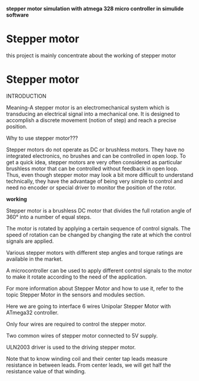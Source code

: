 **stepper motor simulation with atmega 328 micro controller in simulide software**


# Stepper motor
this project is mainly concentrate about the working of stepper motor

# Stepper motor
INTRODUCTION 

Meaning-A stepper motor is an electromechanical system which is transducing an electrical signal into a mechanical
one. It is designed to accomplish a discrete movement (notion of step) and reach a
precise position.

Why to use stepper motor???

Stepper motors do not operate as DC or brushless motors. They have no integrated electronics, no brushes
and can be controlled in open loop. To get a quick idea, stepper motors are very often considered as particular brushless motor that can be controlled without feedback in open loop. Thus, even though stepper motor
may look a bit more difficult to understand technically, they have the advantage of being very simple to control and need no encoder or special driver to monitor the position of the rotor.

**working**


Stepper motor is a brushless DC motor that divides the full rotation angle of 360° into a number of equal steps.


The motor is rotated by applying a certain sequence of control signals. The speed of rotation can be changed by changing the rate at which the control signals are applied.


Various stepper motors with different step angles and torque ratings are available in the market.

A microcontroller can be used to apply different control signals to the motor to make it rotate according to the need of the application.

For more information about Stepper Motor and how to use it, refer to the topic Stepper Motor in the sensors and modules section.


Here we are going to interface 6 wires Unipolar Stepper Motor with ATmega32 controller.


Only four wires are required to control the stepper motor. 


Two common wires of stepper motor connected to 5V supply.


ULN2003 driver is used to the driving stepper motor.


Note that to know winding coil and their center tap leads measure resistance in between leads. From center leads, we will get half the resistance value of that winding.
